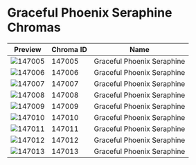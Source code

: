 # Graceful Phoenix Seraphine Chromas

| Preview | Chroma ID | Name |
|---------|-----------|------|
| ![147005](https://raw.communitydragon.org/latest/plugins/rcp-be-lol-game-data/global/default/v1/champion-chroma-images/147/147005.png) | 147005 | Graceful Phoenix Seraphine |
| ![147006](https://raw.communitydragon.org/latest/plugins/rcp-be-lol-game-data/global/default/v1/champion-chroma-images/147/147006.png) | 147006 | Graceful Phoenix Seraphine |
| ![147007](https://raw.communitydragon.org/latest/plugins/rcp-be-lol-game-data/global/default/v1/champion-chroma-images/147/147007.png) | 147007 | Graceful Phoenix Seraphine |
| ![147008](https://raw.communitydragon.org/latest/plugins/rcp-be-lol-game-data/global/default/v1/champion-chroma-images/147/147008.png) | 147008 | Graceful Phoenix Seraphine |
| ![147009](https://raw.communitydragon.org/latest/plugins/rcp-be-lol-game-data/global/default/v1/champion-chroma-images/147/147009.png) | 147009 | Graceful Phoenix Seraphine |
| ![147010](https://raw.communitydragon.org/latest/plugins/rcp-be-lol-game-data/global/default/v1/champion-chroma-images/147/147010.png) | 147010 | Graceful Phoenix Seraphine |
| ![147011](https://raw.communitydragon.org/latest/plugins/rcp-be-lol-game-data/global/default/v1/champion-chroma-images/147/147011.png) | 147011 | Graceful Phoenix Seraphine |
| ![147012](https://raw.communitydragon.org/latest/plugins/rcp-be-lol-game-data/global/default/v1/champion-chroma-images/147/147012.png) | 147012 | Graceful Phoenix Seraphine |
| ![147013](https://raw.communitydragon.org/latest/plugins/rcp-be-lol-game-data/global/default/v1/champion-chroma-images/147/147013.png) | 147013 | Graceful Phoenix Seraphine |